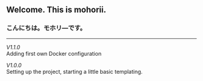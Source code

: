 ## Welcome. This is mohorii.
### こんにちは。モホリ—です。

----

_V1.1.0_ \
Adding first own Docker configuration

_V1.0.0_ \
Setting up the project, starting a little basic templating.
